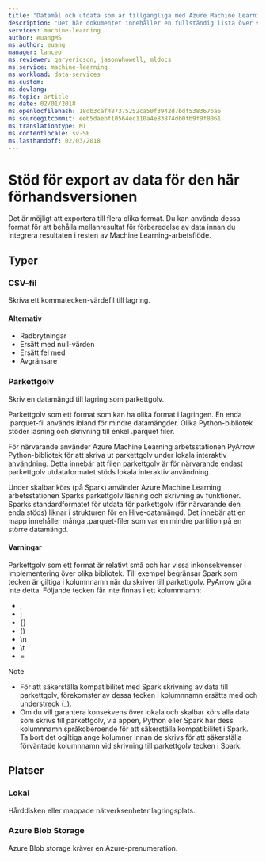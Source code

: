 ```yaml
---
title: "Datamål och utdata som är tillgängliga med Azure Machine Learning förberedelse av data som stöds | Microsoft Docs"
description: "Det här dokumentet innehåller en fullständig lista över stöds mål och matar ut för Azure Machine Learning förberedelse av data"
services: machine-learning
author: euangMS
ms.author: euang
manager: lanceo
ms.reviewer: garyericson, jasonwhowell, mldocs
ms.service: machine-learning
ms.workload: data-services
ms.custom: 
ms.devlang: 
ms.topic: article
ms.date: 02/01/2018
ms.openlocfilehash: 18db3caf487375252ca50f3942d7bdf538367ba6
ms.sourcegitcommit: eeb5daebf10564ec110a4e83874db0fb9f9f8061
ms.translationtype: MT
ms.contentlocale: sv-SE
ms.lasthandoff: 02/03/2018
---
```

# <a name="supported-data-exports-for-this-preview"></a>Stöd för export av data för den här förhandsversionen 
Det är möjligt att exportera till flera olika format. Du kan använda dessa format för att behålla mellanresultat för förberedelse av data innan du integrera resultaten i resten av Machine Learning-arbetsflöde.

## <a name="types"></a>Typer 
### <a name="csv-file"></a>CSV-fil 
Skriva ett kommatecken-värdefil till lagring.

#### <a name="options"></a>Alternativ
- Radbrytningar
- Ersätt med null-värden
- Ersätt fel med 
- Avgränsare


### <a name="parquet"></a>Parkettgolv 
Skriv en datamängd till lagring som parkettgolv.

Parkettgolv som ett format som kan ha olika format i lagringen. En enda .parquet-fil används ibland för mindre datamängder. Olika Python-bibliotek stöder läsning och skrivning till enkel .parquet filer. 

För närvarande använder Azure Machine Learning arbetsstationen PyArrow Python-bibliotek för att skriva ut parkettgolv under lokala interaktiv användning. Detta innebär att filen parkettgolv är för närvarande endast parkettgolv utdataformatet stöds lokala interaktiv användning.

Under skalbar körs (på Spark) använder Azure Machine Learning arbetsstationen Sparks parkettgolv läsning och skrivning av funktioner. Sparks standardformatet för utdata för parkettgolv (för närvarande den enda stöds) liknar i strukturen för en Hive-datamängd. Det innebär att en mapp innehåller många .parquet-filer som var en mindre partition på en större datamängd. 

#### <a name="caveats"></a>Varningar 
Parkettgolv som ett format är relativt små och har vissa inkonsekvenser i implementering över olika bibliotek. Till exempel begränsar Spark som tecken är giltiga i kolumnnamn när du skriver till parkettgolv. PyArrow göra inte detta. Följande tecken får inte finnas i ett kolumnnamn: 
- ,
- ;
- {}
- ()
- \\n
- \\t
- =

>[!NOTE]
>- För att säkerställa kompatibilitet med Spark skrivning av data till parkettgolv, förekomster av dessa tecken i kolumnnamn ersätts med och understreck (_).
>- Om du vill garantera konsekvens över lokala och skalbar körs alla data som skrivs till parkettgolv, via appen, Python eller Spark har dess kolumnnamn språkoberoende för att säkerställa kompatibilitet i Spark. Ta bort det ogiltiga ange kolumner innan de skrivs för att säkerställa förväntade kolumnnamn vid skrivning till parkettgolv tecken i Spark.



## <a name="locations"></a>Platser 
### <a name="local"></a>Lokal 
Hårddisken eller mappade nätverksenheter lagringsplats.

### <a name="azure-blob-storage"></a>Azure Blob Storage
Azure Blob storage kräver en Azure-prenumeration.

